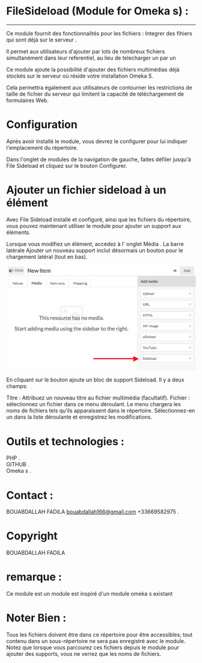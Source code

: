 # FileSideload (Module for Omeka s) :
<hr>

Ce module fournit des fonctionnalités pour les fichiers :  Integrer des fihiers qui sont déjà sur le serveur .

Il permet aux utilisateurs d'ajouter par lots de nombreux fichiers simultanément dans leur referentiel, au lieu de telecharger un par un

Ce module ajoute la possibilité d'ajouter des fichiers multimédias déjà stockés sur le serveur où réside votre installation Omeka S.

Cela permettra également aux utilisateurs de contourner les restrictions de taille de fichier du serveur qui limitent la capacité de téléchargement de formulaires Web.

# Configuration
Après avoir installé le module, vous devrez le configurer pour lui indiquer l'emplacement du répertoire.

Dans l'onglet de modules de la navigation de gauche, faites défiler jusqu'à File Sideload et cliquez sur le bouton Configurer.

# Ajouter un fichier sideload à un élément
Avec File Sideload installé et configuré, ainsi que les fichiers du répertoire, vous pouvez maintenant utiliser le module pour ajouter un support aux éléments.

Lorsque vous modifiez un élément, accédez à l' onglet Média . La barre latérale Ajouter un nouveau support inclut désormais un bouton pour le chargement latéral (tout en bas).

![alt text](https://github.com/FadilaBouabdallah/FileSideLoad/blob/master/11.png)

En cliquant sur le bouton ajoute un bloc de support Sideload. Il y a deux champs:

Titre : Attribuez un nouveau titre au fichier multimédia (facultatif).
Fichier : sélectionnez un fichier dans ce menu déroulant. Le menu chargera les noms de fichiers tels qu’ils apparaissent dans le répertoire. Sélectionnez-en un dans la liste déroulante et enregistrez les modifications.

# Outils et technologies : 

PHP .</br>
GITHUB .</br>
Omeka s .</br>

# Contact : 

BOUABDALLAH FADILA bouabdallah166@gmail.com +33669582975 .</br>

# Copyright
BOUABDALLAH FADILA 

# remarque :
Ce module est un module est inspiré d'un module omeka s existant </br>

# Noter Bien :
Tous les fichiers doivent être dans ce répertoire pour être accessibles; tout contenu dans un sous-répertoire ne sera pas enregistré avec le module.</br>
Notez que lorsque vous parcourez ces fichiers depuis le module pour ajouter des supports, vous ne verrez que les noms de fichiers.
